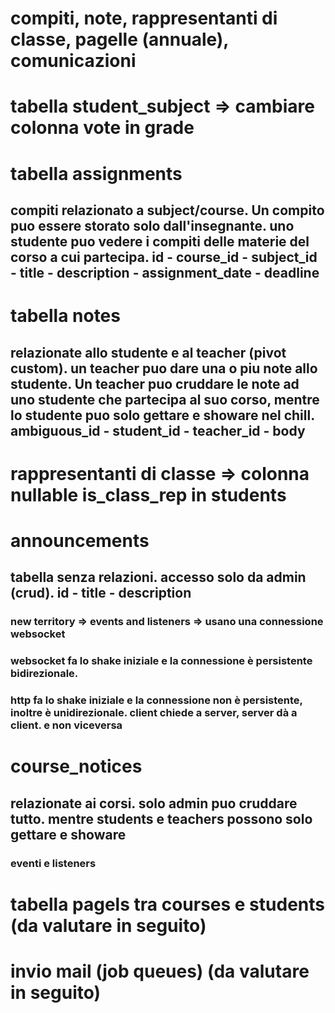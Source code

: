 # compiti, note, rappresentanti di classe, pagelle (annuale), comunicazioni

# tabella student_subject => cambiare colonna vote in grade

# tabella assignments
## compiti relazionato a subject/course. Un compito puo essere storato solo dall'insegnante. uno studente puo vedere i compiti delle materie del corso a cui partecipa. id - course_id - subject_id - title - description - assignment_date - deadline

# tabella notes
## relazionate allo studente e al teacher (pivot custom). un teacher puo dare una o piu note allo studente. Un teacher puo cruddare le note ad uno studente che partecipa al suo corso, mentre lo studente puo solo gettare e showare nel chill. ambiguous_id - student_id - teacher_id - body

# rappresentanti di classe => colonna nullable is_class_rep in students

# announcements
## tabella senza relazioni. accesso solo da admin (crud). id - title - description
### new territory => events and listeners => usano una connessione websocket
### websocket fa lo shake iniziale e la connessione è persistente bidirezionale.
### http fa lo shake iniziale e la connessione non è persistente, inoltre è unidirezionale. client chiede a server, server dà a client. e non viceversa

# course_notices
## relazionate ai corsi. solo admin puo cruddare tutto. mentre students e teachers possono solo gettare e showare
### eventi e listeners


# tabella pagels tra courses e students (da valutare in seguito)
# invio mail (job queues) (da valutare in seguito)
